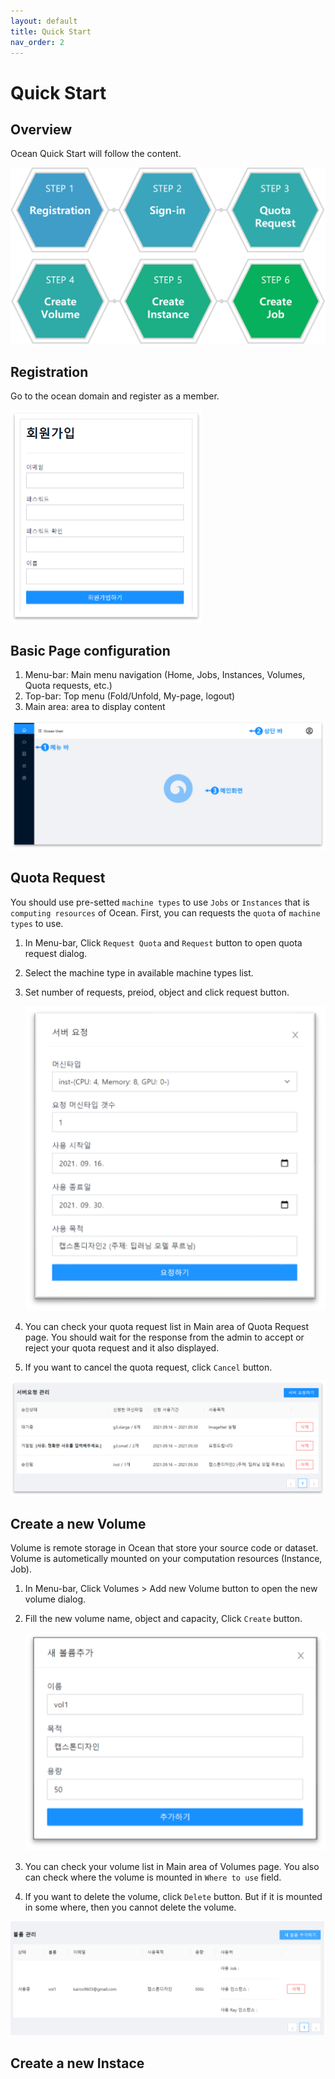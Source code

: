 ```yaml
---
layout: default
title: Quick Start
nav_order: 2
---
```


# Quick Start

## Overview
Ocean Quick Start will follow the content.

![Overview](/assets/images/Quickstart/overview.png)

## Registration

Go to the ocean domain and register as a member.

![Registration](/assets/images/Quickstart/registration.png)

## Basic Page configuration

1. Menu-bar: Main menu navigation (Home, Jobs, Instances, Volumes, Quota requests, etc.)
2. Top-bar: Top menu (Fold/Unfold, My-page, logout)
3. Main area: area to display content

![Basic Page configuration](/assets/images/Quickstart/page-configuration.png)

## Quota Request
You should use pre-setted `machine types` to use `Jobs` or `Instances` that is `computing resources` of Ocean.
First, you can requests the `quota` of `machine types` to use.

1. In Menu-bar, Click `Request Quota` and `Request` button to open quota request dialog.
2. Select the machine type in available machine types list.
3. Set number of requests, preiod, object and click request button.

    ![Quota Request](/assets/images/Quickstart/quota-request.png)

4. You can check your quota request list in Main area of Quota Request page. You should wait for the response from the admin to accept or reject your quota request and it also displayed.
5. If you want to cancel the quota request, click `Cancel` button.

![Quota Request List](/assets/images/Quickstart/quota-request-list.png)

## Create a new Volume
Volume is remote storage in Ocean that store your source code or dataset. Volume is autometically mounted on your computation resources (Instance, Job).

1. In Menu-bar, Click Volumes > Add new Volume button to open the new volume dialog.
2. Fill the new volume name, object and capacity, Click `Create` button.

    ![Create Volume](/assets/images/Quickstart/create-volume.png)

3. You can check your volume list in Main area of Volumes page. You also can check where the volume is mounted in `Where to use` field.
4. If you want to delete the volume, click `Delete` button. But if it is mounted in some where, then you cannot delete the volume.

![Volume List](/assets/images/Quickstart/volume-list.png)

## Create a new Instace

